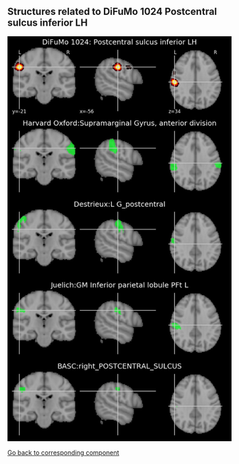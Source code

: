 


## Structures related to DiFuMo 1024 Postcentral sulcus inferior LH

![430](430.jpg "Structures related to DiFuMo 1024 Postcentral sulcus inferior LH")

[Go back to corresponding component](https://parietal-inria.github.io/DiFuMo/1024/html/430.html)